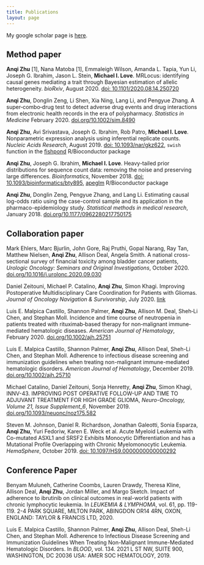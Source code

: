 ```yaml
---
title: Publications
layout: page
---
```


My google scholar page is [here](https://scholar.google.com/citations?user=zcsUPtgAAAAJ&hl=en).

<h2>Method paper</h2>

**Anqi Zhu** [1], Nana Matoba [1], Emmaleigh Wilson, Amanda L. Tapia, Yun Li,
Joseph G. Ibrahim, Jason L. Stein, **Michael I. Love**.
MRLocus: identifying causal genes mediating a trait through Bayesian
estimation of allelic heterogeneity.
*bioRxiv*, August 2020.
[doi: 10.1101/2020.08.14.250720](https://doi.org/10.1101/2020.08.14.250720)

**Anqi Zhu**, Donglin Zeng, Li Shen, Xia Ning, Lang Li, and Pengyue Zhang. 
A super‐combo‐drug test to detect adverse drug events and drug interactions from electronic health records in the era of polypharmacy. *Statistics in Medicine* February 2020. [doi.org/10.1002/sim.8490](https://doi.org/10.1002/sim.8490)

**Anqi Zhu**, Avi Srivastava, Joseph G. Ibrahim, Rob Patro, 
**Michael I. Love**.
Nonparametric expression analysis using inferential replicate counts.
*Nucleic Acids Research*, August 2019.
[doi: 10.1093/nar/gkz622](https://doi.org/10.1093/nar/gkz622),
`swish` function in the 
[fishpond](https://github.com/mikelove/fishpond) R/Bioconductor package

**Anqi Zhu**, Joseph G. Ibrahim, **Michael I. Love**.
Heavy-tailed prior distributions for sequence count data: removing the
noise and preserving large differences.
*Bioinformatics*, November 2018.
[doi: 10.1093/bioinformatics/bty895](https://doi.org/10.1093/bioinformatics/bty895),
[apeglm](http://bioconductor.org/packages/apeglm) R/Bioconductor package

**Anqi Zhu**, Donglin Zeng, Pengyue Zhang, and Lang Li. 
Estimating causal log-odds ratio using the case-control sample and its application in the pharmaco-epidemiology study. *Statistical methods in medical research*, January 2018. [doi.org/10.1177/0962280217750175](https://doi.org/10.1177%2F0962280217750175)

<h2>Collaboration paper</h2>

Mark Ehlers, Marc Bjurlin, John Gore, Raj Pruthi, Gopal Narang, Ray Tan, Matthew Nielsen, **Anqi Zhu**, Allison Deal, Angela Smith.
A national cross-sectional survey of financial toxicity among bladder cancer patients,
*Urologic Oncology: Seminars and Original Investigations*, October 2020.
[doi.org/10.1016/j.urolonc.2020.09.030](http://www.sciencedirect.com/science/article/pii/S1078143920304671)

Daniel Zeitouni, Michael P. Catalino, **Anqi Zhu**, Simon Khagi.
Improving Postoperative Multidisciplinary Care Coordination for Patients with Gliomas.
*Journal of Oncology Navigation & Survivorship*, July 2020. [link](http://jons-online.com/issues/2020/july-2020-vol-11-no-7/2992-improving-postoperative-multidisciplinary-care-coordination-for-patients-with-gliomas)

Luis E. Malpica Castillo, Shannon Palmer, **Anqi Zhu**, Allison M. Deal, Sheh‐Li Chen, and Stephan Moll. 
Incidence and time course of neutropenia in patients treated with rituximab‐based therapy for non‐malignant immune‐mediated hematologic diseases. *American Journal of Hematology*, February 2020. [doi.org/10.1002/ajh.25751](https://doi.org/10.1002/ajh.25751)

Luis E. Malpica Castillo, Shannon Palmer, **Anqi Zhu**, Allison Deal, Sheh-Li Chen, and Stephan Moll.
Adherence to infectious disease screening and immunization guidelines when treating non-malignant immune-mediated hematologic disorders. 
*American Journal of Hematology*, December 2019. [doi.org/10.1002/ajh.25710](https://doi.org/10.1002/ajh.25710)

Michael Catalino, Daniel Zeitouni, Sonja Henretty, **Anqi Zhu**, Simon Khagi, 
INNV-43. IMPROVING POST OPERATIVE FOLLOW-UP AND TIME TO ADJUVANT TREATMENT FOR HIGH GRADE GLIOMA, 
*Neuro-Oncology, Volume 21, Issue Supplement_6*, November 2019. [doi.org/10.1093/neuonc/noz175.582](https://doi.org/10.1093/neuonc/noz175.582)

Steven M. Johnson, Daniel R. Richardson, Jonathan Galeotti, Sonia Esparza, **Anqi Zhu**, Yuri Fedoriw, Karen E. Weck et al. Acute Myeloid Leukemia with Co-mutated ASXL1 and SRSF2 Exhibits Monocytic Differentiation and has a Mutational Profile Overlapping with Chronic Myelomonocytic Leukemia. 
*HemaSphere*, October 2019. [doi: 10.1097/HS9.0000000000000292](https://journals.lww.com/hemasphere/Fulltext/2019/10000/Acute_Myeloid_Leukemia_with_Co_mutated_ASXL1_and.10.aspx)

<h2>Conference Paper</h2>

Benyam Muluneh, Catherine Coombs, Lauren Drawdy, Theresa Kline, Allison Deal, **Anqi Zhu**, Jordan Miller, and Margo Sketch. Impact of adherence to ibrutinib on clinical outcomes in real-world patients with chronic lymphocytic leukemia. 
In *LEUKEMIA & LYMPHOMA*, vol. 61, pp. 119-119. 2-4 PARK SQUARE, MILTON PARK, ABINGDON OR14 4RN, OXON, ENGLAND: TAYLOR & FRANCIS LTD, 2020.

Luis E. Malpica Castillo, Shannon Palmer, **Anqi Zhu**, Allison Deal, Sheh-Li Chen, and Stephan Moll. 
Adherence to Infectious Disease Screening and Immunization Guidelines When Treating Non-Malignant Immune-Mediated Hematologic Disorders. In *BLOOD*, vol. 134. 2021 L ST NW, SUITE 900, WASHINGTON, DC 20036 USA: AMER SOC HEMATOLOGY, 2019.

